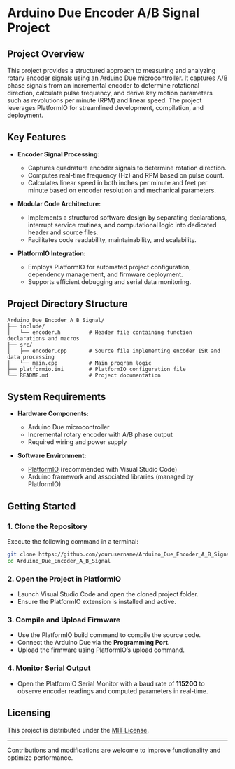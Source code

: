 # Arduino Due Encoder A/B Signal Project

## Project Overview

This project provides a structured approach to measuring and analyzing rotary encoder signals using an Arduino Due microcontroller. It captures A/B phase signals from an incremental encoder to determine rotational direction, calculate pulse frequency, and derive key motion parameters such as revolutions per minute (RPM) and linear speed. The project leverages PlatformIO for streamlined development, compilation, and deployment.

## Key Features

- **Encoder Signal Processing:**
  - Captures quadrature encoder signals to determine rotation direction.
  - Computes real-time frequency (Hz) and RPM based on pulse count.
  - Calculates linear speed in both inches per minute and feet per minute based on encoder resolution and mechanical parameters.

- **Modular Code Architecture:**
  - Implements a structured software design by separating declarations, interrupt service routines, and computational logic into dedicated header and source files.
  - Facilitates code readability, maintainability, and scalability.

- **PlatformIO Integration:**
  - Employs PlatformIO for automated project configuration, dependency management, and firmware deployment.
  - Supports efficient debugging and serial data monitoring.

## Project Directory Structure

```
Arduino_Due_Encoder_A_B_Signal/
├── include/
│   └── encoder.h         # Header file containing function declarations and macros
├── src/
│   ├── encoder.cpp       # Source file implementing encoder ISR and data processing
│   └── main.cpp          # Main program logic
├── platformio.ini        # PlatformIO configuration file
└── README.md             # Project documentation
```

## System Requirements

- **Hardware Components:**
  - Arduino Due microcontroller
  - Incremental rotary encoder with A/B phase output
  - Required wiring and power supply

- **Software Environment:**
  - [PlatformIO](https://platformio.org/) (recommended with Visual Studio Code)
  - Arduino framework and associated libraries (managed by PlatformIO)

## Getting Started

### 1. Clone the Repository

Execute the following command in a terminal:

```bash
git clone https://github.com/yourusername/Arduino_Due_Encoder_A_B_Signal.git
cd Arduino_Due_Encoder_A_B_Signal
```

### 2. Open the Project in PlatformIO

- Launch Visual Studio Code and open the cloned project folder.
- Ensure the PlatformIO extension is installed and active.

### 3. Compile and Upload Firmware

- Use the PlatformIO build command to compile the source code.
- Connect the Arduino Due via the **Programming Port**.
- Upload the firmware using PlatformIO’s upload command.

### 4. Monitor Serial Output

- Open the PlatformIO Serial Monitor with a baud rate of **115200** to observe encoder readings and computed parameters in real-time.

## Licensing

This project is distributed under the [MIT License](LICENSE).

---

Contributions and modifications are welcome to improve functionality and optimize performance.
